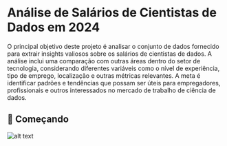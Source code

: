 # Análise de Salários de Cientistas de Dados em 2024

O principal objetivo deste projeto é analisar o conjunto de dados fornecido para extrair insights valiosos sobre os salários de cientistas de dados. A análise inclui uma comparação com outras áreas dentro do setor de tecnologia, considerando diferentes variáveis como o nível de experiência, tipo de emprego, localização e outras métricas relevantes. A meta é identificar padrões e tendências que possam ser úteis para empregadores, profissionais e outros interessados no mercado de trabalho de ciência de dados.

## 🚀 Começando



![alt text]("C:\Users\milla\Downloads\9d6fa0cd-b7bf-4cb7-a974-acafc60f1446.jpeg")
